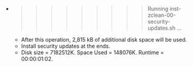 * >>>>>>>>> Running inst-zclean-00-security-updates.sh ...
  * After this operation, 2,815 kB of additional disk space will be used.
  * Install security updates at the ends.
  * Disk size = 7182512K. Space Used = 148076K. Runtime = 00:00:01:02.
